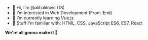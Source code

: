 - 👋 Hi, I’m @alihalilovic (18)
- 👀 I’m interested in Web Development (Front-End)
- 🌱 I’m currently learning Vue.js
- 🧠 Stuff I'm familiar with: HTML, CSS, JavaScript ES6, ES7, React

<b>We're all gonna make it 🤍</b>
<!---
alihalilovic/alihalilovic is a ✨ special ✨ repository because its `README.md` (this file) appears on your GitHub profile.
You can click the Preview link to take a look at your changes.
--->
